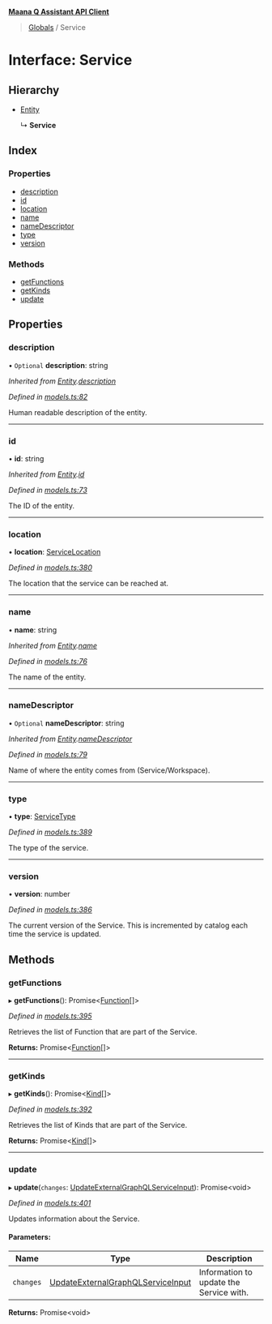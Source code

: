 **[Maana Q Assistant API Client](../README.md)**

> [Globals](../README.md) / Service

# Interface: Service

## Hierarchy

* [Entity](entity.md)

  ↳ **Service**

## Index

### Properties

* [description](service.md#description)
* [id](service.md#id)
* [location](service.md#location)
* [name](service.md#name)
* [nameDescriptor](service.md#namedescriptor)
* [type](service.md#type)
* [version](service.md#version)

### Methods

* [getFunctions](service.md#getfunctions)
* [getKinds](service.md#getkinds)
* [update](service.md#update)

## Properties

### description

• `Optional` **description**: string

*Inherited from [Entity](entity.md).[description](entity.md#description)*

*Defined in [models.ts:82](https://github.com/maana-io/q-assistant-client/blob/develop/src/models.ts#L82)*

Human readable description of the entity.

___

### id

•  **id**: string

*Inherited from [Entity](entity.md).[id](entity.md#id)*

*Defined in [models.ts:73](https://github.com/maana-io/q-assistant-client/blob/develop/src/models.ts#L73)*

The ID of the entity.

___

### location

•  **location**: [ServiceLocation](servicelocation.md)

*Defined in [models.ts:380](https://github.com/maana-io/q-assistant-client/blob/develop/src/models.ts#L380)*

The location that the service can be reached at.

___

### name

•  **name**: string

*Inherited from [Entity](entity.md).[name](entity.md#name)*

*Defined in [models.ts:76](https://github.com/maana-io/q-assistant-client/blob/develop/src/models.ts#L76)*

The name of the entity.

___

### nameDescriptor

• `Optional` **nameDescriptor**: string

*Inherited from [Entity](entity.md).[nameDescriptor](entity.md#namedescriptor)*

*Defined in [models.ts:79](https://github.com/maana-io/q-assistant-client/blob/develop/src/models.ts#L79)*

Name of where the entity comes from (Service/Workspace).

___

### type

•  **type**: [ServiceType](../enums/servicetype.md)

*Defined in [models.ts:389](https://github.com/maana-io/q-assistant-client/blob/develop/src/models.ts#L389)*

The type of the service.

___

### version

•  **version**: number

*Defined in [models.ts:386](https://github.com/maana-io/q-assistant-client/blob/develop/src/models.ts#L386)*

The current version of the Service.  This is incremented by catalog each
time the service is updated.

## Methods

### getFunctions

▸ **getFunctions**(): Promise\<[Function](function.md)[]>

*Defined in [models.ts:395](https://github.com/maana-io/q-assistant-client/blob/develop/src/models.ts#L395)*

Retrieves the list of Function that are part of the Service.

**Returns:** Promise\<[Function](function.md)[]>

___

### getKinds

▸ **getKinds**(): Promise\<[Kind](kind.md)[]>

*Defined in [models.ts:392](https://github.com/maana-io/q-assistant-client/blob/develop/src/models.ts#L392)*

Retrieves the list of Kinds that are part of the Service.

**Returns:** Promise\<[Kind](kind.md)[]>

___

### update

▸ **update**(`changes`: [UpdateExternalGraphQLServiceInput](updateexternalgraphqlserviceinput.md)): Promise\<void>

*Defined in [models.ts:401](https://github.com/maana-io/q-assistant-client/blob/develop/src/models.ts#L401)*

Updates information about the Service.

#### Parameters:

Name | Type | Description |
------ | ------ | ------ |
`changes` | [UpdateExternalGraphQLServiceInput](updateexternalgraphqlserviceinput.md) | Information to update the Service with.  |

**Returns:** Promise\<void>
